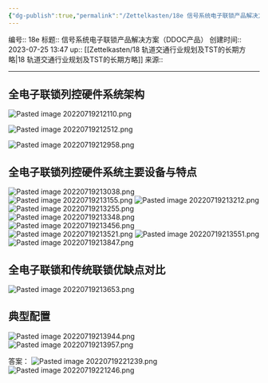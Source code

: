 ```yaml
---
{"dg-publish":true,"permalink":"/Zettelkasten/18e 信号系统电子联锁产品解决方案（DDOC产品）/","dgPassFrontmatter":true}
---
```


编号:: 18e
标题:: 信号系统电子联锁产品解决方案（DDOC产品）
创建时间:: 2023-07-25 13:47
up:: [[Zettelkasten/18 轨道交通行业规划及TST的长期方略\|18 轨道交通行业规划及TST的长期方略]]
来源:: 

---
## 全电子联锁列控硬件系统架构
![Pasted image 20220719212110.png](/img/user/attachment/Pasted%20image%2020220719212110.png)

![Pasted image 20220719212512.png](/img/user/attachment/Pasted%20image%2020220719212512.png)

![Pasted image 20220719212958.png](/img/user/attachment/Pasted%20image%2020220719212958.png)

## 全电子联锁列控硬件系统主要设备与特点
![Pasted image 20220719213038.png](/img/user/attachment/Pasted%20image%2020220719213038.png)
![Pasted image 20220719213155.png](/img/user/attachment/Pasted%20image%2020220719213155.png)
![Pasted image 20220719213212.png](/img/user/attachment/Pasted%20image%2020220719213212.png)
![Pasted image 20220719213255.png](/img/user/attachment/Pasted%20image%2020220719213255.png)
![Pasted image 20220719213348.png](/img/user/attachment/Pasted%20image%2020220719213348.png)
![Pasted image 20220719213456.png](/img/user/attachment/Pasted%20image%2020220719213456.png)
![Pasted image 20220719213521.png](/img/user/attachment/Pasted%20image%2020220719213521.png)
![Pasted image 20220719213551.png](/img/user/attachment/Pasted%20image%2020220719213551.png)
![Pasted image 20220719213847.png](/img/user/attachment/Pasted%20image%2020220719213847.png)

## 全电子联锁和传统联锁优缺点对比
![Pasted image 20220719213653.png](/img/user/attachment/Pasted%20image%2020220719213653.png)
## 典型配置

![Pasted image 20220719213944.png](/img/user/attachment/Pasted%20image%2020220719213944.png)
![Pasted image 20220719213957.png](/img/user/attachment/Pasted%20image%2020220719213957.png)




答案：
![Pasted image 20220719221239.png](/img/user/attachment/Pasted%20image%2020220719221239.png)![Pasted image 20220719221246.png](/img/user/attachment/Pasted%20image%2020220719221246.png)